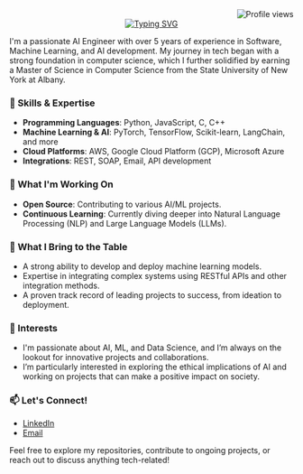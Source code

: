 <div align="Right">
  <img src="https://komarev.com/ghpvc/?username=T-Yashwanth&style=flat-square" alt="Profile views">
</div>


<div align="center">
  <a href="https://git.io/typing-svg">
    <img src="https://readme-typing-svg.demolab.com/?lines=Hi+,there+I'm+Yashwanth Telukuntla" alt="Typing SVG">
  </a>
</div>

<!--
# Skills

![Python](https://img.shields.io/badge/Python-FFD43B?style=for-the-badge&logo=python&logoColor=blue) 

![Generative Ai]
![Machine Learning]
![Deep Learning]
![Computer Vision]
![Natural Language Processing]
![Data Science]

![Pine Cone]
![Croma DB]
![Neo4j](https://img.shields.io/badge/Neo4j-018bff?style=for-the-adge&logo=neo4j&logoColor=white)
![MySQL](https://img.shields.io/badge/mysql-4479A1.svg?style=for-the-badge&logo=mysql&logoColor=white)

![AWS](https://img.shields.io/badge/Amazon_AWS-FF9900?style=for-the-badge&logo=amazonaws&logoColor=white)
![GCP]

![Docker](https://img.shields.io/badge/Docker-2CA5E0?style=for-the-badge&logo=docker&logoColor=white)
![Kubernetes](https://img.shields.io/badge/Kubernetes-3069DE?style=for-the-badge&logo=kubernetes&logoColor=white)
![Databricks](https://img.shields.io/badge/Databricks-FF3621?style=for-the-badge&logo=Databricks&logoColor=white)
![Pandas](https://img.shields.io/badge/Pandas-2C2D72?style=for-the-badge&logo=pandas&logoColor=white)
![Matplotlib](https://img.shields.io/badge/Matplotlib-%23ffffff.svg?style=for-the-badge&logo=Matplotlib&logoColor=black)
![SciPy](https://img.shields.io/badge/SciPy-%230C55A5.svg?style=for-the-badge&logo=scipy&logoColor=%white)
![PyTorch](https://img.shields.io/badge/PyTorch-%23EE4C2C.svg?style=for-the-badge&logo=PyTorch&logoColor=white)
![FastAPI](https://img.shields.io/badge/fastapi-109989?style=for-the-badge&logo=FASTAPI&logoColor=white)
![MLFlow](https://img.shields.io/badge/mlflow-%23d9ead3.svg?style=for-the-badge&logo=numpy&logoColor=blue)
![Github](https://img.shields.io/badge/GitHub-100000?style=for-the-badge&logo=github&logoColor=white)
![oracle](https://img.shields.io/badge/Oracle-F80000?style=for-the-badge&logo=Oracle&logoColor=white)


# Certificates


### 👋 Hi there, I'm Yashwanth Telukuntla
-->

I'm a passionate AI Engineer with over 5 years of experience in Software, Machine Learning, and AI development. My journey in tech began with a strong foundation in computer science, which I further solidified by earning a Master of Science in Computer Science from the State University of New York at Albany.

### 🔧 Skills & Expertise
- **Programming Languages**: Python, JavaScript, C, C++
- **Machine Learning & AI**: PyTorch, TensorFlow, Scikit-learn, LangChain, and more
- **Cloud Platforms**: AWS, Google Cloud Platform (GCP), Microsoft Azure
- **Integrations**: REST, SOAP, Email, API development

### 🌱 What I'm Working On
- **Open Source**: Contributing to various AI/ML projects.
- **Continuous Learning**: Currently diving deeper into Natural Language Processing (NLP) and Large Language Models (LLMs).

### 🚀 What I Bring to the Table
- A strong ability to develop and deploy machine learning models.
- Expertise in integrating complex systems using RESTful APIs and other integration methods.
- A proven track record of leading projects to success, from ideation to deployment.

### 🎯 Interests
- I'm passionate about AI, ML, and Data Science, and I’m always on the lookout for innovative projects and collaborations.
- I’m particularly interested in exploring the ethical implications of AI and working on projects that can make a positive impact on society.
<!--
### 💬 Check my Profile
- [Portfolio](https://t-yashwanth.github.io/yashwanth.github.io)
-->
### 📫 Let's Connect!
- [LinkedIn](www.linkedin.com/in/yashwanth-t-4a70098jbjjhgb)
- [Email](mailto:yashwanth.t808@gmail.com)

Feel free to explore my repositories, contribute to ongoing projects, or reach out to discuss anything tech-related!
<!--
**T-Yashwanth/T-Yashwanth** is a ✨ _special_ ✨ repository because its `README.md` (this file) appears on your GitHub profile.

Here are some ideas to get you started:

- 🔭 I’m currently working on ...
- 🌱 I’m currently learning ...
- 👯 I’m looking to collaborate on ...
- 🤔 I’m looking for help with ...
- 💬 Ask me about ...
- 📫 How to reach me: ...
- 😄 Pronouns: ...
- ⚡ Fun fact: ...

  
![T-Yashwanth's Top Languages](https://github-readme-stats.vercel.app/api/top-langs/?username=T-Yashwanth&theme=tokyonight&show_icons=true&hide_border=false&layout=compact)
-->
